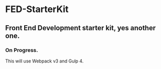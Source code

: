 # FED-StarterKit
## Front End Development starter kit, yes another one.

### On Progress.

This will use Webpack v3 and Gulp 4.
